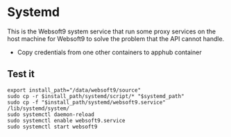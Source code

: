 # Systemd

This is the Websoft9 system service that run some proxy services on the host machine for Websoft9 to solve the problem that the API cannot handle.

- Copy credentials from one other containers to apphub container

## Test it

```
export install_path="/data/websoft9/source"
sudo cp -r $install_path/systemd/script/* "$systemd_path"
sudo cp -f "$install_path/systemd/websoft9.service" /lib/systemd/system/
sudo systemctl daemon-reload
sudo systemctl enable websoft9.service  
sudo systemctl start websoft9
```